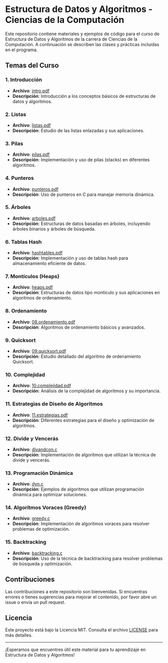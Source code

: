 # Estructura de Datos y Algoritmos - Ciencias de la Computación

Este repositorio contiene materiales y ejemplos de código para el curso de Estructura de Datos y Algoritmos de la carrera de Ciencias de la Computación. A continuación se describen las clases y prácticas incluidas en el programa.

## Temas del Curso

### 1. Introducción
- **Archivo**: [intro.pdf](intro.pdf)
- **Descripción**: Introducción a los conceptos básicos de estructuras de datos y algoritmos.

### 2. Listas
- **Archivo**: [listas.pdf](listas.pdf)
- **Descripción**: Estudio de las listas enlazadas y sus aplicaciones.

### 3. Pilas
- **Archivo**: [pilas.pdf](pilas.pdf)
- **Descripción**: Implementación y uso de pilas (stacks) en diferentes algoritmos.

### 4. Punteros
- **Archivo**: [punteros.pdf](punteros.pdf)
- **Descripción**: Uso de punteros en C para manejar memoria dinámica.

### 5. Árboles
- **Archivo**: [arboles.pdf](arboles.pdf)
- **Descripción**: Estructuras de datos basadas en árboles, incluyendo árboles binarios y árboles de búsqueda.

### 6. Tablas Hash
- **Archivo**: [hashtables.pdf](hashtables.pdf)
- **Descripción**: Implementación y uso de tablas hash para almacenamiento eficiente de datos.

### 7. Montículos (Heaps)
- **Archivo**: [heaps.pdf](heaps.pdf)
- **Descripción**: Estructuras de datos tipo montículo y sus aplicaciones en algoritmos de ordenamiento.

### 8. Ordenamiento
- **Archivo**: [08.ordenamiento.pdf](08.ordenamiento.pdf)
- **Descripción**: Algoritmos de ordenamiento básicos y avanzados.

### 9. Quicksort
- **Archivo**: [09.quicksort.pdf](09.quicksort.pdf)
- **Descripción**: Estudio detallado del algoritmo de ordenamiento Quicksort.

### 10. Complejidad
- **Archivo**: [10.complejidad.pdf](10.complejidad.pdf)
- **Descripción**: Análisis de la complejidad de algoritmos y su importancia.

### 11. Estrategias de Diseño de Algoritmos
- **Archivo**: [11.estrategias.pdf](11.estrategias.pdf)
- **Descripción**: Diferentes estrategias para el diseño y optimización de algoritmos.

### 12. Divide y Vencerás
- **Archivo**: [divandcon.c](divandcon.c)
- **Descripción**: Implementación de algoritmos que utilizan la técnica de divide y vencerás.

### 13. Programación Dinámica
- **Archivo**: [dyn.c](dyn.c)
- **Descripción**: Ejemplos de algoritmos que utilizan programación dinámica para optimizar soluciones.

### 14. Algoritmos Voraces (Greedy)
- **Archivo**: [greedy.c](greedy.c)
- **Descripción**: Implementación de algoritmos voraces para resolver problemas de optimización.

### 15. Backtracking
- **Archivo**: [backtracking.c](backtracking.c)
- **Descripción**: Uso de la técnica de backtracking para resolver problemas de búsqueda y optimización.

## Contribuciones
Las contribuciones a este repositorio son bienvenidas. Si encuentras errores o tienes sugerencias para mejorar el contenido, por favor abre un issue o envía un pull request.

## Licencia
Este proyecto está bajo la Licencia MIT. Consulta el archivo [LICENSE](LICENSE) para más detalles.

---

¡Esperamos que encuentres útil este material para tu aprendizaje en Estructura de Datos y Algoritmos!
